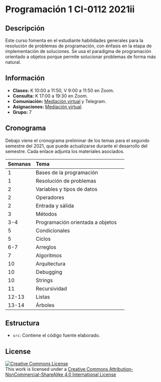 # Programación 1 CI-0112 2021ii

## Descripción

Este curso fomenta en el estudiante habilidades generales para la resolución de problemas de programación, con énfasis en la etapa de implementación de soluciones. Se usa el paradigma de programación orientado a objetos porque permite solucionar problemas de forma más natural.

## Información

- **Clases:** K 10:00 a 11:50, V 9:00 a 11:50 en Zoom.
- **Consulta:** K 17:00 a 19:30 en Zoom.
- **Comuniación:** [Mediación virtual](https://mv1.mediacionvirtual.ucr.ac.cr/course/view.php?id=22549) y Telegram.
- **Asignaciones:** [Mediación virtual](https://mv1.mediacionvirtual.ucr.ac.cr/course/view.php?id=22549).
- **Grupo:** 7

## Cronograma

Debajo viene el cronograma preliminar de los temas para el segundo semestre del 2021, que puede actualizarse durante el desarrollo del semestre. Cada enlace adjunta los materiales asociados.

| Semanas        		| Tema 	|  |
| :------------- 	|:--------|:-------- |
1 | Bases de la programación | 
1 | Resolución de problemas | 
2 | Variables y tipos de datos | 
2 | Operadores | 
2 | Entrada y sálida | 
3 | Métodos | 
3-4 | Programación orientada a objetos | 
5 | Condicionales | 
5 | Ciclos | 
6-7 | Arreglos | 
7 | Algoritmos | 
10 | Arquitectura | 
10 | Debugging | 
10 | Strings | 
11 | Recursividad | 
12-13 | Listas | 
13-14 | Árboles | 

## Estructura

- `src`: Contiene el código fuente elaborado.

## License

<a rel="license" href="http://creativecommons.org/licenses/by-nc-sa/4.0/"><img alt="Creative Commons License" style="border-width:0" src="https://i.creativecommons.org/l/by-nc-sa/4.0/88x31.png" /></a><br />This work is licensed under a <a rel="license" href="http://creativecommons.org/licenses/by-nc-sa/4.0/">Creative Commons Attribution-NonCommercial-ShareAlike 4.0 International License</a>
